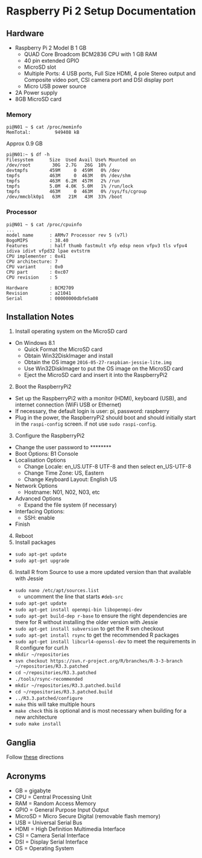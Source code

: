 # Raspberry Pi 2 Setup Documentation

## Hardware

- Raspberry Pi 2 Model B 1 GB
  - QUAD Core Broadcom BCM2836 CPU with 1 GB RAM
  - 40 pin extended GPIO
  - MicroSD slot
  - Multiple Ports: 4 USB ports, Full Size HDMI, 4 pole Stereo output and Composite video port, CSI camera port and DSI display port
  - Micro USB power source
- 2A Power supply
- 8GB MicroSD card

### Memory

```
pi@N01 ~ $ cat /proc/meminfo
MemTotal:         949408 kB
```

Approx 0.9 GB

```
pi@N01:~ $ df -h
Filesystem      Size  Used Avail Use% Mounted on
/dev/root        30G  2.7G   26G  10% /
devtmpfs        459M     0  459M   0% /dev
tmpfs           463M     0  463M   0% /dev/shm
tmpfs           463M  6.2M  457M   2% /run
tmpfs           5.0M  4.0K  5.0M   1% /run/lock
tmpfs           463M     0  463M   0% /sys/fs/cgroup
/dev/mmcblk0p1   63M   21M   43M  33% /boot
```

### Processor

```
pi@N01 ~ $ cat /proc/cpuinfo
...
model name      : ARMv7 Processor rev 5 (v7l)
BogoMIPS        : 38.40
Features        : half thumb fastmult vfp edsp neon vfpv3 tls vfpv4 idiva idivt vfpd32 lpae evtstrm
CPU implementer : 0x41
CPU architecture: 7
CPU variant     : 0x0
CPU part        : 0xc07
CPU revision    : 5

Hardware        : BCM2709
Revision        : a21041
Serial          : 00000000dbfe5a08
```

## Installation Notes

1. Install operating system on the MicroSD card
  - On Windows 8.1
    - Quick Format the MicroSD card
    - Obtain Win32DiskImager and install
    - Obtain the OS image `2016-05-27-raspbian-jessie-lite.img`
    - Use Win32DiskImager to put the OS image on the MicroSD card
    - Eject the MicroSD card and insert it into the RaspberryPi2
2. Boot the RaspberryPi2
  - Set up the RaspberryPi2 with a monitor (HDMI), keyboard (USB), and internet connection (WiFi USB or Ethernet)
  - If necessary, the default login is user: pi, password: raspberry
  - Plug in the power, the RaspberryPi2 should boot and should initially start in the `raspi-config` screen.  if not use `sudo raspi-config`.
3. Configure the RaspberryPi2
  - Change the user password to ********
  - Boot Options:  B1 Console
  - Localisation Options
    - Change Locale: en_US.UTF-8 UTF-8 and then select en_US-UTF-8
    - Change Time Zone: US, Eastern
    - Change Keyboard Layout: English US
  - Network Options
    - Hostname: N01, N02, N03, etc
  - Advanced Options
    - Expand the file system (if necessary)
  - Interfacing Options:
    - SSH: enable
  - Finish
4. Reboot
5. Install packages
  - `sudo apt-get update`
  - `sudo apt-get upgrade`
6. Install R from Source to use a more updated version than that available with Jessie
  - `sudo nano /etc/apt/sources.list`
      - uncomment the line that starts `#deb-src`
  - `sudo apt-get update`
  - `sudo apt-get install openmpi-bin libopenmpi-dev`
  - `sudo apt-get build-dep r-base` to ensure the right dependencies are there for R without installing the older version with Jessie
  - `sudo apt-get install subversion` to get the R svn checkout
  - `sudo apt-get install rsync` to get the recommended R packages
  - `sudo apt-get install libcurl4-openssl-dev` to meet the requirements in R configure for curl.h
  - `mkdir ~/repositories`
  - `svn checkout https://svn.r-project.org/R/branches/R-3-3-branch ~/repositories/R3.3.patched`
  - `cd ~/repositories/R3.3.patched`
  - `./tools/rsync-recommended`
  - `mkdir ~/repositories/R3.3.patched.build`
  - `cd ~/repositories/R3.3.patched.build`
  - `../R3.3.patched/configure`
  - `make` this will take multiple hours
  - `make check` this is optional and is most necessary when building for a new architecture
  - `sudo make install`

## Ganglia

Follow [these](https://github.com/bertcarnell/raspicluster/blob/master/docs/setup/computenode-setup.md#install-ganglia-monitoring) directions

## Acronyms

- GB = gigabyte
- CPU = Central Processing Unit
- RAM = Random Access Memory
- GPIO = General Purpose Input Output
- MicroSD = Micro Secure Digital (removable flash memory)
- USB = Universal Serial Bus
- HDMI = High Definition Multimedia Interface
- CSI = Camera Serial Interface
- DSI = Display Serial Interface
- OS = Operating System

